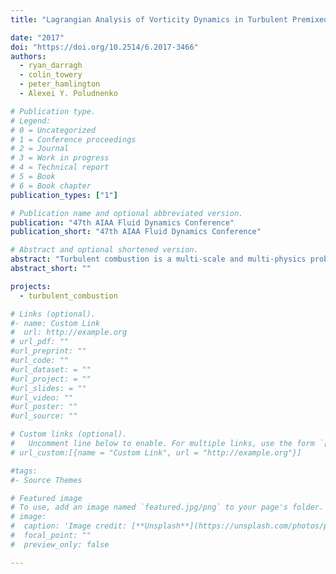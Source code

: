 ```yaml
---
title: "Lagrangian Analysis of Vorticity Dynamics in Turbulent Premixed Flames"

date: "2017"
doi: "https://doi.org/10.2514/6.2017-3466"
authors:
  - ryan_darragh
  - colin_towery
  - peter_hamlington
  - Alexei Y. Poludnenko

# Publication type.
# Legend:
# 0 = Uncategorized
# 1 = Conference proceedings
# 2 = Journal
# 3 = Work in progress
# 4 = Technical report
# 5 = Book
# 6 = Book chapter
publication_types: ["1"]

# Publication name and optional abbreviated version.
publication: "47th AIAA Fluid Dynamics Conference"
publication_short: "47th AIAA Fluid Dynamics Conference"

# Abstract and optional shortened version.
abstract: "Turbulent combustion is a multi-scale and multi-physics problem depending upon both chemical and fluid dynamic processes. These processes are often examined using an Eule- rian framework, but recently the Lagrangian framework, a long-time tool in non-reacting flow research, has become increasingly common for the study of turbulent combustion. The two analysis frameworks are in fact equivalent, with the only difference being a change in reference frame. In this study, a Lagrangian fluid parcel tracking algorithm is developed and validated, with the ultimate goal of analyzing enstrophy (i.e., vorticity magnitude) dynamics in premixed reacting flows. The algorithm and its subroutines are applied to two-dimensional analytic flows, forced and decaying three-dimensional non-reacting homo- geneous isotropic turbulence (HIT), and a three-dimensional premixed reacting flow in an unconfined domain. The analysis of vorticity dynamics in the premixed flame case is based on data from three dimensional direct numerical simulations (DNS) of a premixed hydrogen-air flame in a doubly periodic box. Vorticity budget terms are tracked along Lagrangian trajectories as fluid parcels travel through the flame, with particular focus on understanding the evolution of turbulence through the flame preheat and reaction zones."
abstract_short: ""

projects:
  - turbulent_combustion

# Links (optional).
#- name: Custom Link
#  url: http://example.org
# url_pdf: ""
#url_preprint: ""
#url_code: ""
#url_dataset: = ""
#url_project: = ""
#url_slides: = ""
#url_video: ""
#url_poster: ""
#url_source: ""

# Custom links (optional).
#   Uncomment line below to enable. For multiple links, use the form `[{...}, {...}, {...}]`.
# url_custom:[{name = "Custom Link", url = "http://example.org"}]

#tags:
#- Source Themes

# Featured image
# To use, add an image named `featured.jpg/png` to your page's folder.
# image:
#  caption: 'Image credit: [**Unsplash**](https://unsplash.com/photos/pLCdAaMFLTE)'
#  focal_point: ""
#  preview_only: false

---
```

